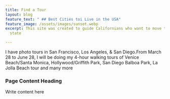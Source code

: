 ```yaml
---
title: Find a Tour
layout: blog
feature_text: " ## Best Cities toi Live in the USA"
feature_image: /assets/images/sunset.webp
excerpt: This site was created to guide Californians who want to move to a more affordable
  state

---
```

I have photo tours in San Francisco, Los Angeles, & San Diego.From March 28 to June 28, I will be doing my 4-hour walking tours of Venice Beach/Santa Monica, Hollywood/Griffith Park, San Diego Balboa Park, La Jolla Beach tour and many more

### Page Content Heading

Write content here
